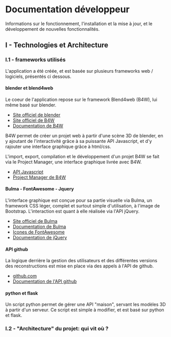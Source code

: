 # Documentation développeur
Informations sur le fonctionnement, l'installation et la mise à jour, et le développement de nouvelles fonctionnalités.


## I - Technologies et Architecture

### I.1 - frameworks utilisés
L'application a été créée, et est basée sur plusieurs frameworks web / logiciels, présentés ci dessous.

#### blender et blend4web
Le coeur de l'application repose sur le framework Blend4web (B4W), lui même basé sur blender. 

* [Site officiel de blender](https://www.blender.org/)
* [Site officiel de B4W](https://www.blend4web.com/en/)
* [Documentation de B4W](https://www.blend4web.com/doc/en/index.html)

B4W permet de créer un projet web à partir d'une scène 3D de blender, en y ajoutant de l'interactivité grâce à sa puissante API Javascript, et d'y rajouter une interface graphique grâce à html/css.

L'import, export, compilation et le développement d'un projet B4W se fait via le Project Manager, une interface graphique livrée avec B4W.

* [API Javascript](https://www.blend4web.com/api_doc/index.html)
* [Project Manager de B4W](https://www.blend4web.com/doc/en/project_manager.html)

#### Bulma - FontAwesome - Jquery
L'interface graphique est conçue pour sa partie visuelle via Bulma, un framework CSS léger, complet et surtout simple d'utilisation, à l'image de Bootstrap. L'interaction est quant à elle réalisée via l'API jQuery.

* [Site officiel de Bulma](https://bulma.io/)
* [Documentation de Bulma](https://bulma.io/documentation/)
* [Icones de FontAwesome](https://fontawesome.com/icons?d=gallery)
* [Documentation de jQuery](http://api.jquery.com/)

#### API github
La logique derrière la gestion des utilisateurs et des différentes versions des reconstructions est mise en place via des appels à l'API de github.

* [github.com](http://github.com)
* [Documentation de l'API github](https://developer.github.com/v3/)

#### python et flask
Un script python permet de gérer une API "maison", servant les modèles 3D à partir d'un serveur. Ce script est simple à modifier, et est basé sur python et flask. 

### I.2 - "Architecture" du projet: qui vit où ?

